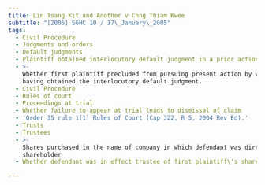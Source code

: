 ```yaml
---
title: Lin Tsang Kit and Another v Chng Thiam Kwee
subtitle: "[2005] SGHC 10 / 17\_January\_2005"
tags:
  - Civil Procedure
  - Judgments and orders
  - Default judgments
  - Plaintiff obtained interlocutory default judgment in a prior action
  - >-
    Whether first plaintiff precluded from pursuing present action by virtue of
    having obtained the interlocutory default judgment.
  - Civil Procedure
  - Rules of court
  - Proceedings at trial
  - Whether failure to appear at trial leads to dismissal of claim
  - 'Order 35 rule 1(1) Rules of Court (Cap 322, R 5, 2004 Rev Ed).'
  - Trusts
  - Trustees
  - >-
    Shares purchased in the name of company in which defendant was director and
    shareholder
  - Whether defendant was in effect trustee of first plaintiff\'s shares.

---
```


